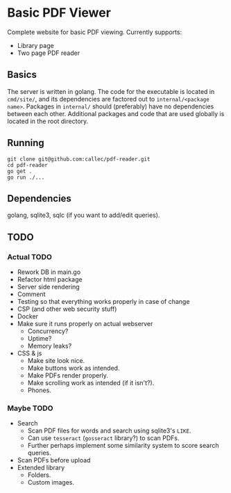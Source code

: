 # Basic PDF Viewer
Complete website for basic PDF viewing.
Currently supports:
- Library page
- Two page PDF reader

## Basics
The server is written in golang.
The code for the executable is located in `cmd/site/`, and its dependencies are factored out to `internal/<package name>`.
Packages in `internal/` should (preferably) have no dependencies between each other.
Additional packages and code that are used globally is located in the root directory.

## Running
```
git clone git@github.com:callec/pdf-reader.git
cd pdf-reader
go get .
go run ./...
```

## Dependencies
golang, sqlite3, sqlc (if you want to add/edit queries).

## TODO

### Actual TODO
- Rework DB in main.go
- Refactor html package
- Server side rendering
- Comment
- Testing so that everything works properly in case of change
- CSP (and other web security stuff)
- Docker
- Make sure it runs properly on actual webserver
  - Concurrency?
  - Uptime?
  - Memory leaks?
- CSS & js
  - Make site look nice.
  - Make buttons work as intended.
  - Make PDFs render properly.
  - Make scrolling work as intended (if it isn't?).
  - Phones.
### Maybe TODO
- Search
  - Scan PDF files for words and search using sqlite3's `LIKE`.
  - Can use `tesseract` (`gosseract` library?) to scan PDFs.
  - Further perhaps implement some similarity system to score search queries.
- Scan PDFs before upload
- Extended library
  - Folders.
  - Custom images.
